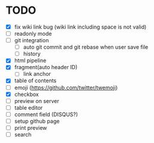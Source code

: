 TODO
====
* [x] fix wiki link bug (wiki link including space is not valid)
* [ ] readonly mode
* [ ] git integration
  - [ ] auto git commit and git rebase when user save file
  - [ ] history
* [x] html pipeline
* [x] fragment(auto header ID)
  - [ ] link anchor
* [x] table of contents
* [ ] emoji (https://github.com/twitter/twemoji)
* [x] checkbox
* [ ] preview on server
* [ ] table editor
* [ ] comment field (DISQUS?)
* [ ] setup github page
* [ ] print preview
* [ ] search
